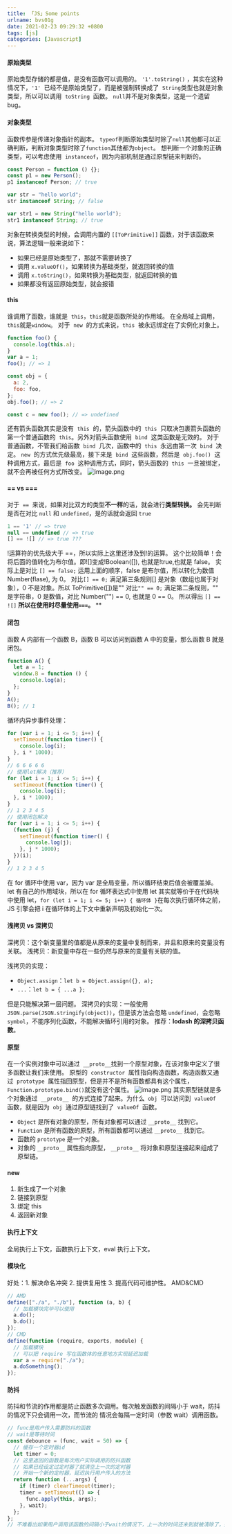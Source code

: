 ```yaml
---
title: 「JS」Some points
urlname: bvs01g
date: 2021-02-23 09:29:32 +0800
tags: [js]
categories: [Javascript]
---
```


#### 原始类型

原始类型存储的都是值，是没有函数可以调用的。
`'1'.toString()` ，其实在这种情况下，`'1'`  已经不是原始类型了，而是被强制转换成了  `String`类型也就是对象类型，所以可以调用  `toString`  函数。
`null`并不是对象类型，这是一个遗留 bug。

#### 对象类型

函数传参是传递对象指针的副本。
`typeof`判断原始类型时除了`null`其他都可以正确判断，判断对象类型时除了`function`其他都为`object`。
想判断一个对象的正确类型，可以考虑使用  `instanceof`，因为内部机制是通过原型链来判断的。

```javascript
const Person = function () {};
const p1 = new Person();
p1 instanceof Person; // true

var str = "hello world";
str instanceof String; // false

var str1 = new String("hello world");
str1 instanceof String; // true
```

对象在转换类型的时候，会调用内置的 `[[ToPrimitive]]` 函数，对于该函数来说，算法逻辑一般来说如下：

- 如果已经是原始类型了，那就不需要转换了
- 调用 `x.valueOf()`，如果转换为基础类型，就返回转换的值
- 调用 `x.toString()`，如果转换为基础类型，就返回转换的值
- 如果都没有返回原始类型，就会报错

#### this

谁调用了函数，谁就是  `this`，`this`就是函数所处的作用域。
在全局域上调用，`this`就是`window`。
对于  `new`  的方式来说，`this`  被永远绑定在了实例化对象上。

```javascript
function foo() {
  console.log(this.a);
}
var a = 1;
foo(); // => 1

const obj = {
  a: 2,
  foo: foo,
};
obj.foo(); // => 2

const c = new foo(); // => undefined
```

还有箭头函数其实是没有  `this`  的，箭头函数中的  `this`  只取决包裹箭头函数的第一个普通函数的  `this`。另外对箭头函数使用  `bind`  这类函数是无效的。
对于普通函数，不管我们给函数  `bind`  几次，函数中的  `this`  永远由第一次  `bind`  决定。
`new`  的方式优先级最高，接下来是  `bind`  这些函数，然后是  `obj.foo()`  这种调用方式，最后是  `foo`  这种调用方式，同时，箭头函数的  `this`  一旦被绑定，就不会再被任何方式所改变。
![image.png](https://cdn.nlark.com/yuque/0/2021/png/250093/1614046497785-d7ea7875-a854-494a-b25c-5b1fccccb258.png#align=left&display=inline&height=531&margin=%5Bobject%20Object%5D&name=image.png&originHeight=531&originWidth=744&size=35164&status=done&style=none&width=744)

#### == vs ===

对于  `==`  来说，如果对比双方的类型**不一样**的话，就会进行**类型转换。**
会先判断是否在对比 `null` 和 `undefined`，是的话就会返回 `true`

```javascript
1 == '1' // => true
null == undefined // => true
[] == ![] // => true ???
```

!运算符的优先级大于 ==，所以实际上这里还涉及到!的运算。
这个比较简单！会将后面的值转化为布尔值。即![]变成!Boolean([]), 也就是!true,也就是 false。
实际上是对比 `[] == false;`
运用上面的顺序，false 是布尔值，所以转化为数值 Number(flase), 为 0。
对比`[] == 0;`
满足第三条规则[] 是对象（数组也属于对象），0 不是对象。所以 ToPrimitive([])是""
对比`"" == 0;`
满足第二条规则，"" 是字符串，0 是数值，对比 Number("") == 0, 也就是 0 == 0。
所以得出 `[] == ![]`
**所以在使用时尽量使用`===`。**
\*\*

#### 闭包

函数 A 内部有一个函数 B，函数 B 可以访问到函数 A 中的变量，那么函数 B 就是闭包。

```javascript
function A() {
  let a = 1;
  window.B = function () {
    console.log(a);
  };
}
A();
B(); // 1
```

循环内异步事件处理：

```javascript
for (var i = 1; i <= 5; i++) {
  setTimeout(function timer() {
    console.log(i);
  }, i * 1000);
}
// 6 6 6 6 6
// 使用let解决（推荐）
for (let i = 1; i <= 5; i++) {
  setTimeout(function timer() {
    console.log(i);
  }, i * 1000);
}
// 1 2 3 4 5
// 使用闭包解决
for (var i = 1; i <= 5; i++) {
  (function (j) {
    setTimeout(function timer() {
      console.log(j);
    }, j * 1000);
  })(i);
}
// 1 2 3 4 5
```

在 for 循环中使用 var，因为 var 是全局变量，所以循环结束后值会被覆盖掉。
let 有自己的作用域块，所以在 for 循环表达式中使用 let 其实就等价于在代码块中使用 let，`for (let i = 1; i <= 5; i++) { 循环体 }`在每次执行循环体之前，JS 引擎会把 i 在循环体的上下文中重新声明及初始化一次。

#### 浅拷贝 vs 深拷贝

深拷贝：这个新变量里的值都是从原来的变量中复制而来，并且和原来的变量没有关联。
浅拷贝：新变量中存在一些仍然与原来的变量有关联的值。

浅拷贝的实现：

- `Object.assign`：`let b = Object.assign({}, a);`
- `...`：`let b = { ...a };`

但是只能解决第一层问题。
深拷贝的实现：一般使用`JSON.parse(JSON.stringify(object))`，但是该方法会忽略 `undefined`，会忽略 `symbol`，不能序列化函数，不能解决循环引用的对象。
推荐：**lodash 的深拷贝函数**。

#### 原型

在一个实例对象中可以通过  `__proto__`找到一个原型对象，在该对象中定义了很多函数让我们来使用。
原型的  `constructor`  属性指向构造函数，构造函数又通过  `prototype`  属性指回原型，但是并不是所有函数都具有这个属性，`Function.prototype.bind()`就没有这个属性。
![image.png](https://cdn.nlark.com/yuque/0/2021/png/250093/1614065706606-ab42b62d-2a07-45e3-9803-8567e9a5c042.png#align=left&display=inline&height=781&margin=%5Bobject%20Object%5D&name=image.png&originHeight=781&originWidth=618&size=241194&status=done&style=none&width=618)
其实原型链就是多个对象通过  `__proto__`  的方式连接了起来。为什么  `obj`  可以访问到  `valueOf`  函数，就是因为  `obj`  通过原型链找到了  `valueOf`  函数。

- `Object` 是所有对象的原型，所有对象都可以通过 `__proto__` 找到它。
- `Function` 是所有函数的原型，所有函数都可以通过 `__proto__` 找到它。
- 函数的 `prototype` 是一个对象。
- 对象的 `__proto__` 属性指向原型， `__proto__` 将对象和原型连接起来组成了原型链。

#### new

1. 新生成了一个对象
1. 链接到原型
1. 绑定 this
1. 返回新对象

#### 执行上下文

全局执行上下文，函数执行上下文，eval 执行上下文。

#### 模块化

好处：1. 解决命名冲突 2. 提供复用性 3. 提高代码可维护性。
AMD&CMD

```javascript
// AMD
define(["./a", "./b"], function (a, b) {
  // 加载模块完毕可以使用
  a.do();
  b.do();
});
// CMD
define(function (require, exports, module) {
  // 加载模块
  // 可以把 require 写在函数体的任意地方实现延迟加载
  var a = require("./a");
  a.doSomething();
});
```

#### 防抖

防抖和节流的作用都是防止函数多次调用。每次触发函数的间隔小于 wait，防抖的情况下只会调用一次，而节流的 情况会每隔一定时间（参数 wait）调用函数。

```javascript
// func是用户传入需要防抖的函数
// wait是等待时间
const debounce = (func, wait = 50) => {
  // 缓存一个定时器id
  let timer = 0;
  // 这里返回的函数是每次用户实际调用的防抖函数
  // 如果已经设定过定时器了就清空上一次的定时器
  // 开始一个新的定时器，延迟执行用户传入的方法
  return function (...args) {
    if (timer) clearTimeout(timer);
    timer = setTimeout(() => {
      func.apply(this, args);
    }, wait);
  };
};
// 不难看出如果用户调用该函数的间隔小于wait的情况下，上一次的时间还未到就被清除了，并不会执行函数
```
